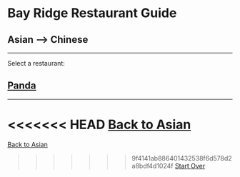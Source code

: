 # Bay Ridge Restaurant Guide
## Asian --> Chinese
---
Select a restaurant:
## [Panda](https://www.pandabrooklyn.com/)
---
<<<<<<< HEAD
[Back to Asian](asian/asian.md)
=======
[Back to Asian](asian.md) 
>>>>>>> 9f4141ab886401432538f6d578d2a8bdf4d1024f
[Start Over](../home.md)